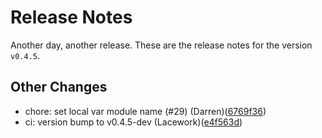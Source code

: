 # Release Notes
Another day, another release. These are the release notes for the version `v0.4.5`.

## Other Changes
* chore: set local var module name (#29) (Darren)([6769f36](https://github.com/lacework/terraform-gcp-gar/commit/6769f365b8a38576beae2c333efd67b43c0f4b5f))
* ci: version bump to v0.4.5-dev (Lacework)([e4f563d](https://github.com/lacework/terraform-gcp-gar/commit/e4f563d645104d28a26c7bbd79f4a3e097b80402))
